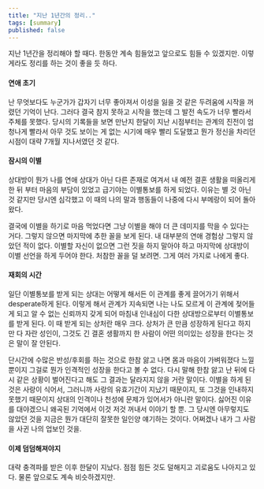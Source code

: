 ```yaml
---
title: "지난 1년간의 정리.."
tags: [summary]
published: false
---
```


지난 1년간을 정리해야 할 때다. 한동안 계속 힘들었고 앞으로도 힘들 수 있겠지만. 이렇게라도 정리를 하는 것이 좋을 듯 하다.

#### 연애 초기

난 무엇보다도 누군가가 갑자기 너무 좋아져서 이성을 잃을 것 같은 두려움에 시작을 꺼렸던 기억이 난다. 그러다 결국 참지 못하고 시작을 했는데 그 발전 속도가 너무 빨라서 주체를 못했다. 당시의 기록들을 보면 만난지 한달이 지난 시점부터는 관계의 진전이 엄청나게 빨라서 아무 것도 보이는 게 없는 시기에 매우 빨리 도달했고 뭔가 정신을 차리던 시점이 대략 7개월 지나서였던 것 같다. 

#### 잠시의 이별 

상대방이 뭔가 나를 연애 상대가 아닌 다른 존재로 여겨서 내 예전 결혼 생활을 떠올리게 한 뒤 부터 마음의 부담이 있었고 급기야는 이별통보를 하게 되었다. 이유는 별 것 아닌 것 같지만 당시엔 심각했고 이 때의 나의 말과 행동들이 나중에 다시 부메랑이 되어 돌아왔다. 

결국에 이별을 하기로 마음 먹었다면 그냥 이별을 해야 더 큰 데미지를 막을 수 있다는 거다. 그렇지 않으면 마지막에 추한 꼴을 보게 된다. 내 대부분의 연애 경험상 그렇지 않았던 적이 없다. 이별할 자신이 없으면 그런 짓을 하지 말아야 하고 마지막에 상대방이 이별 선언을 하게 두어야 한다. 처참한 꼴을 덜 보려면. 그게 여러 가지로 나에게 좋다.

#### 재회의 시간

일단 이별통보를 받게 되는 상대는 어떻게 해서든 이 관계를 좋게 끌어가기 위해서 desperate하게 된다. 이렇게 해서 관계가 지속되면 나는 나도 모르게 이 관계에 젖어들게 되고 알 수 없는 신뢰까지 갖게 되어 마침내 인내심이 다한 상대방으로부터 이별통보를 받게 된다. 이 때 받게 되는 상처란 매우 크다. 상처가 큰 만큼 성장하게 된다고 하지만 다 자란 성인이, 그것도 긴 결혼 생활까지 한 사람이 어떤 의미있는 성장을 한다는 것은 말이 잘 안된다. 

단시간에 수많은 반성/후회를 하는 것으로 한참 앓고 나면 몸과 마음이 가벼워졌다 느낄 뿐이지 그걸로 뭔가 인격적인 성장을 한다고 볼 수 없다. 다시 말해 한참 앓고 난 뒤에 다시 같은 상황이 벌어진다고 해도 그 결과는 달라지지 않을 거란 말이다. 이별을 하게 된 것은 사랑이 식어서, 그러니까 사랑의 유효기간이 지났기 때문이지, 또 그것을 인내하지 못했기 때문이지 상대의 인격이나 천성에 문제가 있어서가 아니란 말이다. 싫어진 이유를 대야겠으니 왜곡된 기억에서 이것 저것 꺼내서 이야기 할 뿐. 그 당시엔 아무렇지도 않았던 것을 지금은 뭔가 대단히 잘못한 일인양 얘기하는 것이다. 어쩌겠나 내가 그 사람을 사귄 나의 업보인 것을.

#### 이제 덤덤해져야지

대략 충격파를 받은 이후 한달이 지났다. 점점 힘든 것도 덜해지고 괴로움도 나아지고 있다. 물론 앞으로도 계속 비슷하겠지만. 